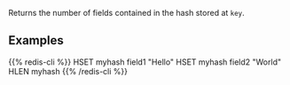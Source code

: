 Returns the number of fields contained in the hash stored at `key`.

## Examples

{{% redis-cli %}}
HSET myhash field1 "Hello"
HSET myhash field2 "World"
HLEN myhash
{{% /redis-cli %}}


